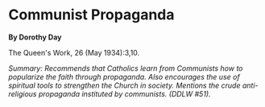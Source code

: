 Communist Propaganda
====================

**By Dorothy Day**

The Queen's Work, 26 (May 1934):3,10.

*Summary: Recommends that Catholics learn from Communists how to
popularize the faith through propaganda. Also encourages the use of
spiritual tools to strengthen the Church in society. Mentions the crude
anti-religious propaganda instituted by communists. (DDLW \#51).*


